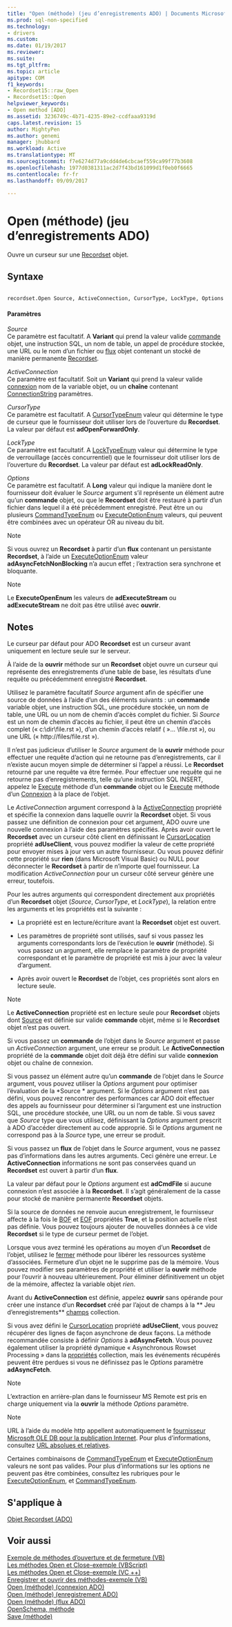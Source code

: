 ```yaml
---
title: "Open (méthode) (jeu d’enregistrements ADO) | Documents Microsoft"
ms.prod: sql-non-specified
ms.technology:
- drivers
ms.custom: 
ms.date: 01/19/2017
ms.reviewer: 
ms.suite: 
ms.tgt_pltfrm: 
ms.topic: article
apitype: COM
f1_keywords:
- Recordset15::raw_Open
- Recordset15::Open
helpviewer_keywords:
- Open method [ADO]
ms.assetid: 3236749c-4b71-4235-89e2-ccdfaaa9319d
caps.latest.revision: 15
author: MightyPen
ms.author: genemi
manager: jhubbard
ms.workload: Active
ms.translationtype: MT
ms.sourcegitcommit: f7e6274d77a9cdd4de6cbcaef559ca99f77b3608
ms.openlocfilehash: 1977d0381311ac2d7f43bd161099d1f0eb0f6665
ms.contentlocale: fr-fr
ms.lasthandoff: 09/09/2017

---
```

# <a name="open-method-ado-recordset"></a>Open (méthode) (jeu d’enregistrements ADO)
Ouvre un curseur sur une [Recordset](../../../ado/reference/ado-api/recordset-object-ado.md) objet.  
  
## <a name="syntax"></a>Syntaxe  
  
```  
  
recordset.Open Source, ActiveConnection, CursorType, LockType, Options  
```  
  
#### <a name="parameters"></a>Paramètres  
 *Source*  
 Ce paramètre est facultatif. A **Variant** qui prend la valeur valide [commande](../../../ado/reference/ado-api/command-object-ado.md) objet, une instruction SQL, un nom de table, un appel de procédure stockée, une URL ou le nom d’un fichier ou [flux](../../../ado/reference/ado-api/stream-object-ado.md) objet contenant un stocké de manière permanente [Recordset](../../../ado/reference/ado-api/recordset-object-ado.md).  
  
 *ActiveConnection*  
 Ce paramètre est facultatif. Soit un **Variant** qui prend la valeur valide [connexion](../../../ado/reference/ado-api/connection-object-ado.md) nom de la variable objet, ou un **chaîne** contenant [ConnectionString](../../../ado/reference/ado-api/connectionstring-property-ado.md) paramètres.  
  
 *CursorType*  
 Ce paramètre est facultatif. A [CursorTypeEnum](../../../ado/reference/ado-api/cursortypeenum.md) valeur qui détermine le type de curseur que le fournisseur doit utiliser lors de l’ouverture du **Recordset**. La valeur par défaut est **adOpenForwardOnly**.  
  
 *LockType*  
 Ce paramètre est facultatif. A [LockTypeEnum](../../../ado/reference/ado-api/locktypeenum.md) valeur qui détermine le type de verrouillage (accès concurrentiel) que le fournisseur doit utiliser lors de l’ouverture du **Recordset**. La valeur par défaut est **adLockReadOnly**.  
  
 *Options*  
 Ce paramètre est facultatif. A **Long** valeur qui indique la manière dont le fournisseur doit évaluer le *Source* argument s’il représente un élément autre qu’un **commande** objet, ou que le **Recordset** doit être restauré à partir d’un fichier dans lequel il a été précédemment enregistré. Peut être un ou plusieurs [CommandTypeEnum](../../../ado/reference/ado-api/commandtypeenum.md) ou [ExecuteOptionEnum](../../../ado/reference/ado-api/executeoptionenum.md) valeurs, qui peuvent être combinées avec un opérateur OR au niveau du bit.  
  
> [!NOTE]
>  Si vous ouvrez un **Recordset** à partir d’un **flux** contenant un persistante **Recordset**, à l’aide un [ExecuteOptionEnum](../../../ado/reference/ado-api/executeoptionenum.md) valeur **adAsyncFetchNonBlocking** n’a aucun effet ; l’extraction sera synchrone et bloquante.  
  
> [!NOTE]
>  Le **ExecuteOpenEnum** les valeurs de **adExecuteStream** ou **adExecuteStream** ne doit pas être utilisé avec **ouvrir**.  
  
## <a name="remarks"></a>Notes  
 Le curseur par défaut pour ADO **Recordset** est un curseur avant uniquement en lecture seule sur le serveur.  
  
 À l’aide de la **ouvrir** méthode sur un **Recordset** objet ouvre un curseur qui représente des enregistrements d’une table de base, les résultats d’une requête ou précédemment enregistré **Recordset**.  
  
 Utilisez le paramètre facultatif *Source* argument afin de spécifier une source de données à l’aide d’un des éléments suivants : un **commande** variable objet, une instruction SQL, une procédure stockée, un nom de table, une URL ou un nom de chemin d’accès complet du fichier. Si *Source* est un nom de chemin d’accès au fichier, il peut être un chemin d’accès complet (« c:\dir\file.rst »), d’un chemin d’accès relatif ( »... \file.rst »), ou une URL (« http://files/file.rst »).  
  
 Il n’est pas judicieux d’utiliser le *Source* argument de la **ouvrir** méthode pour effectuer une requête d’action qui ne retourne pas d’enregistrements, car il n’existe aucun moyen simple de déterminer si l’appel a réussi. Le **Recordset** retourné par une requête va être fermée. Pour effectuer une requête qui ne retourne pas d’enregistrements, telle qu’une instruction SQL INSERT, appelez le [Execute](../../../ado/reference/ado-api/execute-method-ado-command.md) méthode d’un **commande** objet ou le [Execute](../../../ado/reference/ado-api/execute-method-ado-connection.md) méthode d’un [Connexion](../../../ado/reference/ado-api/connection-object-ado.md) à la place de l’objet.  
  
 Le *ActiveConnection* argument correspond à la [ActiveConnection](../../../ado/reference/ado-api/activeconnection-property-ado.md) propriété et spécifie la connexion dans laquelle ouvrir la **Recordset** objet. Si vous passez une définition de connexion pour cet argument, ADO ouvre une nouvelle connexion à l’aide des paramètres spécifiés. Après avoir ouvert le **Recordset** avec un curseur côté client en définissant le [CursorLocation](../../../ado/reference/ado-api/cursorlocation-property-ado.md) propriété **adUseClient**, vous pouvez modifier la valeur de cette propriété pour envoyer mises à jour vers un autre fournisseur. Ou vous pouvez définir cette propriété sur **rien** (dans Microsoft Visual Basic) ou NULL pour déconnecter le **Recordset** à partir de n’importe quel fournisseur. La modification *ActiveConnection* pour un curseur côté serveur génère une erreur, toutefois.  
  
 Pour les autres arguments qui correspondent directement aux propriétés d’un **Recordset** objet (*Source*, *CursorType*, et *LockType*), la relation entre les arguments et les propriétés est la suivante :  
  
-   La propriété est en lecture/écriture avant la **Recordset** objet est ouvert.  
  
-   Les paramètres de propriété sont utilisés, sauf si vous passez les arguments correspondants lors de l’exécution le **ouvrir** (méthode). Si vous passez un argument, elle remplace le paramètre de propriété correspondant et le paramètre de propriété est mis à jour avec la valeur d’argument.  
  
-   Après avoir ouvert le **Recordset** de l’objet, ces propriétés sont alors en lecture seule.  
  
> [!NOTE]
>  Le **ActiveConnection** propriété est en lecture seule pour **Recordset** objets dont [Source](../../../ado/reference/ado-api/source-property-ado-recordset.md) est définie sur valide **commande** objet, même si le **Recordset** objet n’est pas ouvert.  
  
 Si vous passez un **commande** de l’objet dans le *Source* argument et passe un *ActiveConnection* argument, une erreur se produit. Le **ActiveConnection** propriété de la **commande** objet doit déjà être défini sur valide **connexion** objet ou chaîne de connexion.  
  
 Si vous passez un élément autre qu’un **commande** de l’objet dans le *Source* argument, vous pouvez utiliser la *Options* argument pour optimiser l’évaluation de la *Source * argument. Si le *Options* argument n’est pas défini, vous pouvez rencontrer des performances car ADO doit effectuer des appels au fournisseur pour déterminer si l’argument est une instruction SQL, une procédure stockée, une URL ou un nom de table. Si vous savez que *Source* type que vous utilisez, définissant la *Options* argument prescrit à ADO d’accéder directement au code approprié. Si le *Options* argument ne correspond pas à la *Source* type, une erreur se produit.  
  
 Si vous passez un **flux** de l’objet dans le *Source* argument, vous ne passez pas d’informations dans les autres arguments. Ceci génère une erreur. Le **ActiveConnection** informations ne sont pas conservées quand un **Recordset** est ouvert à partir d’un **flux**.  
  
 La valeur par défaut pour le *Options* argument est **adCmdFile** si aucune connexion n’est associée à la **Recordset**. Il s’agit généralement de la casse pour stocké de manière permanente **Recordset** objets.  
  
 Si la source de données ne renvoie aucun enregistrement, le fournisseur affecte à la fois le [BOF](../../../ado/reference/ado-api/bof-eof-properties-ado.md) et [EOF](../../../ado/reference/ado-api/bof-eof-properties-ado.md) propriétés **True**, et la position actuelle n’est pas définie. Vous pouvez toujours ajouter de nouvelles données à ce vide **Recordset** si le type de curseur permet de l’objet.  
  
 Lorsque vous avez terminé les opérations au moyen d’un **Recordset** de l’objet, utilisez le [fermer](../../../ado/reference/ado-api/close-method-ado.md) méthode pour libérer les ressources système d’associées. Fermeture d’un objet ne le supprime pas de la mémoire. Vous pouvez modifier ses paramètres de propriété et utiliser la **ouvrir** méthode pour l’ouvrir à nouveau ultérieurement. Pour éliminer définitivement un objet de la mémoire, affectez la variable objet *rien*.  
  
 Avant du **ActiveConnection** est définie, appelez **ouvrir** sans opérande pour créer une instance d’un **Recordset** créé par l’ajout de champs à la ** Jeu d’enregistrements** [champs](../../../ado/reference/ado-api/fields-collection-ado.md) collection.  
  
 Si vous avez défini le [CursorLocation](../../../ado/reference/ado-api/cursorlocation-property-ado.md) propriété **adUseClient**, vous pouvez récupérer des lignes de façon asynchrone de deux façons. La méthode recommandée consiste à définir *Options* à **adAsyncFetch**. Vous pouvez également utiliser la propriété dynamique « Asynchronous Rowset Processing » dans la [propriétés](../../../ado/reference/ado-api/properties-collection-ado.md) collection, mais les événements récupérés peuvent être perdues si vous ne définissez pas le *Options* paramètre **adAsyncFetch**.  
  
> [!NOTE]
>  L’extraction en arrière-plan dans le fournisseur MS Remote est pris en charge uniquement via la **ouvrir** la méthode *Options* paramètre.  
  
> [!NOTE]
>  URL à l’aide du modèle http appellent automatiquement le [fournisseur Microsoft OLE DB pour la publication Internet](../../../ado/guide/appendixes/microsoft-ole-db-provider-for-internet-publishing.md). Pour plus d’informations, consultez [URL absolues et relatives](../../../ado/guide/data/absolute-and-relative-urls.md).  
  
 Certaines combinaisons de [CommandTypeEnum](../../../ado/reference/ado-api/commandtypeenum.md) et [ExecuteOptionEnum](../../../ado/reference/ado-api/executeoptionenum.md) valeurs ne sont pas valides. Pour plus d’informations sur les options ne peuvent pas être combinées, consultez les rubriques pour le [ExecuteOptionEnum](../../../ado/reference/ado-api/executeoptionenum.md), et [CommandTypeEnum](../../../ado/reference/ado-api/commandtypeenum.md).  
  
## <a name="applies-to"></a>S'applique à  
 [Objet Recordset (ADO)](../../../ado/reference/ado-api/recordset-object-ado.md)  
  
## <a name="see-also"></a>Voir aussi  
 [Exemple de méthodes d’ouverture et de fermeture (VB)](../../../ado/reference/ado-api/open-and-close-methods-example-vb.md)   
 [Les méthodes Open et Close-exemple (VBScript)](../../../ado/reference/ado-api/open-and-close-methods-example-vbscript.md)   
 [Les méthodes Open et Close-exemple (VC ++)](../../../ado/reference/ado-api/open-and-close-methods-example-vc.md)   
 [Enregistrer et ouvrir des méthodes-exemple (VB)](../../../ado/reference/ado-api/save-and-open-methods-example-vb.md)   
 [Open (méthode) (connexion ADO)](../../../ado/reference/ado-api/open-method-ado-connection.md)   
 [Open (méthode) (enregistrement ADO)](../../../ado/reference/ado-api/open-method-ado-record.md)   
 [Open (méthode) (flux ADO)](../../../ado/reference/ado-api/open-method-ado-stream.md)   
 [OpenSchema, méthode](../../../ado/reference/ado-api/openschema-method.md)   
 [Save (méthode)](../../../ado/reference/ado-api/save-method.md)

